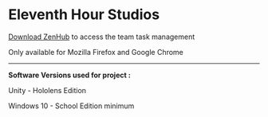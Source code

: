 # Eleventh Hour Studios
[Download ZenHub][1] to access the team task management

Only available for Mozilla Firefox and Google Chrome

<hr>

<b>Software Versions used for project :</b>

Unity - Hololens Edition

Windows 10 - School Edition minimum




[1]:http://www.zenhub.com "ZenHub"